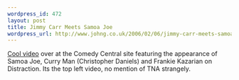 ```yaml
--- 
wordpress_id: 472
layout: post
title: Jimmy Carr Meets Samoa Joe
wordpress_url: http://www.johng.co.uk/2006/02/06/jimmy-carr-meets-samoa-joe/
---
```

[Cool video](http://www.comedycentral.com/shows/distraction/videos/season_2/index.jhtml) over at the Comedy Central site featuring the appearance  of Samoa Joe, Curry Man (Christopher Daniels) and Frankie Kazarian on Distraction. Its the top left video, no mention of TNA strangely.
